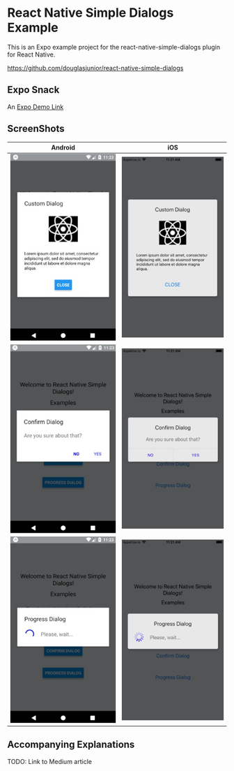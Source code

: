 # React Native Simple Dialogs Example
This is an Expo example project for the react-native-simple-dialogs plugin for React Native.

https://github.com/douglasjunior/react-native-simple-dialogs

## Expo Snack
An
[Expo Demo Link](https://snack.expo.io/@incorelabs/react-native-simple-dialogs-example)

## ScreenShots

| Android | iOS |
| - | - |
| <img src="https://raw.githubusercontent.com/incorelabs/react-native-simple-dialogs-example/master/assets/ScreenShots/android-dialog.png" width="320" /> | <img src="https://raw.githubusercontent.com/incorelabs/react-native-simple-dialogs-example/master/assets/ScreenShots/ios-dialog.png" width="320" /> |
| <img src="https://raw.githubusercontent.com/incorelabs/react-native-simple-dialogs-example/master/assets/ScreenShots/android-confirm.png" width="320" /> | <img src="https://raw.githubusercontent.com/incorelabs/react-native-simple-dialogs-example/master/assets/ScreenShots/ios-confirm.png" width="320" /> |
| <img src="https://raw.githubusercontent.com/incorelabs/react-native-simple-dialogs-example/master/assets/ScreenShots/android-progress.png" width="320" /> | <img src="https://raw.githubusercontent.com/incorelabs/react-native-simple-dialogs-example/master/assets/ScreenShots/ios-progress.png" width="320" /> |

## Accompanying Explanations
TODO: Link to Medium article
